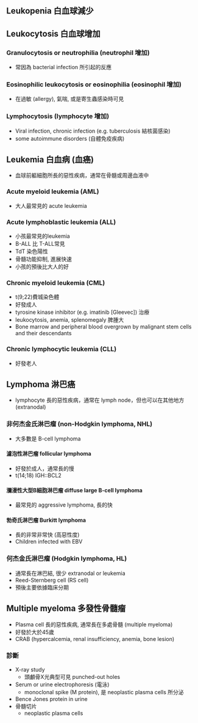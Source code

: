 ## Leukopenia 白血球減少

## Leukocytosis 白血球增加
### Granulocytosis or neutrophilia (neutrophil 增加)
- 常因為 bacterial infection 所引起的反應
### Eosinophilic leukocytosis or eosinophilia (eosinophil 增加)
- 在過敏 (allergy), 氣喘, 或是寄生蟲感染時可見
### Lymphocytosis (lymphocyte 增加)
- Viral infection, chronic infection (e.g. tuberculosis 結核菌感染)
- some autoimmune disorders (自體免疫疾病)
## Leukemia 白血病 (血癌)
- 血球前軀細胞所長的惡性疾病，通常在骨髓或周邊血液中
### Acute myeloid leukemia (AML)
- 大人最常見的 acute leukemia
### Acute lymphoblastic leukemia (ALL)
- 小孩最常見的leukemia
- B-ALL 比 T-ALL常見
- TdT 染色陽性
- 骨髓功能抑制, 進展快速
- 小孩的預後比大人的好
### Chronic myeloid leukemia (CML)
- t(9;22)費城染色體
- 好發成人
- tyrosine kinase inhibitor (e.g. imatinib \[Gleevec]) 治療
- leukocytosis, anemia, splenomegaly 脾腫大
- Bone marrow and peripheral blood overgrown by malignant stem cells and their descendants
### Chronic lymphocytic leukemia (CLL)
- 好發老人
## Lymphoma 淋巴癌
- lymphocyte 長的惡性疾病，通常在 lymph node，但也可以在其他地方 (extranodal)
### 非何杰金氏淋巴瘤 (non-Hodgkin lymphoma, NHL)
- 大多數是 B-cell lymphoma
#### 濾泡性淋巴瘤 follicular lymphoma
- 好發於成人，通常長的慢
- t(14;18) IGH::BCL2
#### 瀰漫性大型B細胞淋巴瘤 diffuse large B-cell lymphoma
- 最常見的 aggressive lymphoma, 長的快
#### 勃奇氏淋巴瘤 Burkitt lymphoma
- 長的非常非常快 (高惡性度)
- Children infected with EBV
### 何杰金氏淋巴瘤 (Hodgkin lymphoma, HL)
- 通常長在淋巴結, 很少 extranodal or leukemia
- Reed-Sternberg cell (RS cell)
- 預後主要依據臨床分期
## Multiple myeloma 多發性骨髓瘤
- Plasma cell 長的惡性疾病, 通常長在多處骨髓 (multiple myeloma)
- 好發於大於45歲
- CRAB (hypercalcemia, renal insufficiency, anemia, bone lesion)
### 診斷
- X-ray study
	- 頭顱骨X光典型可見 punched-out holes
- Serum or urine electrophoresis (電泳)
	- monoclonal spike (M protein), 是 neoplastic plasma cells 所分泌
- Bence Jones protein in urine
- 骨髓切片
	- neoplastic plasma cells